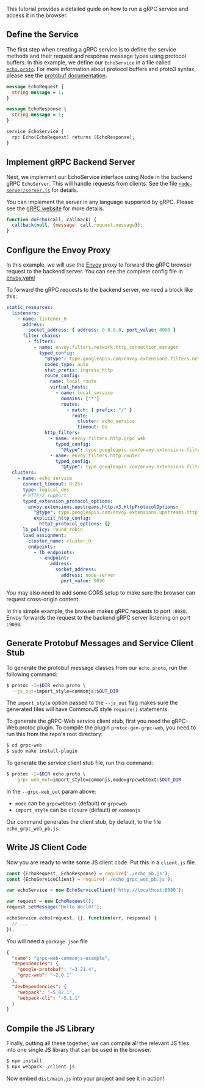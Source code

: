 This tutorial provides a detailed guide on how to run a gRPC service and access
it in the browser.


## Define the Service

The first step when creating a gRPC service is to define the service methods
and their request and response message types using protocol buffers. In this
example, we define our `EchoService` in a file called
[`echo.proto`](echo.proto). For more information about protocol buffers and
proto3 syntax, please see the [protobuf documentation][].

```protobuf
message EchoRequest {
  string message = 1;
}

message EchoResponse {
  string message = 1;
}

service EchoService {
  rpc Echo(EchoRequest) returns (EchoResponse);
}
```

## Implement gRPC Backend Server

Next, we implement our EchoService interface using Node in the backend gRPC
`EchoServer`. This will handle requests from clients. See the file
[`node-server/server.js`](./node-server/server.js) for details.

You can implement the server in any language supported by gRPC. Please see
the [gRPC website][] for more details.

```js
function doEcho(call, callback) {
  callback(null, {message: call.request.message});
}
```


## Configure the Envoy Proxy

In this example, we will use the [Envoy](https://www.envoyproxy.io/)
proxy to forward the gRPC browser request to the backend server. You can see
the complete config file in [envoy.yaml](./envoy.yaml)

To forward the gRPC requests to the backend server, we need a block like
this:

```yaml
static_resources:
  listeners:
    - name: listener_0
      address:
        socket_address: { address: 0.0.0.0, port_value: 8080 }
      filter_chains:
        - filters:
          - name: envoy.filters.network.http_connection_manager
            typed_config:
              "@type": type.googleapis.com/envoy.extensions.filters.network.http_connection_manager.v3.HttpConnectionManager
              codec_type: auto
              stat_prefix: ingress_http
              route_config:
                name: local_route
                virtual_hosts:
                  - name: local_service
                    domains: ["*"]
                    routes:
                      - match: { prefix: "/" }
                        route:
                          cluster: echo_service
                          timeout: 0s
              http_filters:
                - name: envoy.filters.http.grpc_web
                  typed_config:
                    "@type": type.googleapis.com/envoy.extensions.filters.http.grpc_web.v3.GrpcWeb
                - name: envoy.filters.http.router
                  typed_config:
                    "@type": type.googleapis.com/envoy.extensions.filters.http.router.v3.Router
  clusters:
    - name: echo_service
      connect_timeout: 0.25s
      type: logical_dns
      # HTTP/2 support
      typed_extension_protocol_options:
        envoy.extensions.upstreams.http.v3.HttpProtocolOptions:
          "@type": type.googleapis.com/envoy.extensions.upstreams.http.v3.HttpProtocolOptions
          explicit_http_config:
            http2_protocol_options: {}
      lb_policy: round_robin
      load_assignment:
        cluster_name: cluster_0
        endpoints:
          - lb_endpoints:
            - endpoint:
                address:
                  socket_address:
                    address: node-server
                    port_value: 9090
```

You may also need to add some CORS setup to make sure the browser can request
cross-origin content.


In this simple example, the browser makes gRPC requests to port `:8080`. Envoy
forwards the request to the backend gRPC server listening on port `:9090`.



## Generate Protobuf Messages and Service Client Stub


To generate the protobuf message classes from our `echo.proto`, run the
following command:

```sh
$ protoc -I=$DIR echo.proto \
  --js_out=import_style=commonjs:$OUT_DIR
```

The `import_style` option passed to the `--js_out` flag makes sure the
generated files will have CommonJS style `require()` statements.


To generate the gRPC-Web service client stub, first you need the gRPC-Web
protoc plugin. To compile the plugin `protoc-gen-grpc-web`, you need to run
this from the repo's root directory:

```sh
$ cd grpc-web
$ sudo make install-plugin
```

To generate the service client stub file, run this command:

```sh
$ protoc -I=$DIR echo.proto \
  --grpc-web_out=import_style=commonjs,mode=grpcwebtext:$OUT_DIR
```

In the `--grpc-web_out` param above:
  - `mode` can be `grpcwebtext` (default) or `grpcweb`
  - `import_style` can be `closure` (default) or `commonjs`

Our command generates the client stub, by default, to the file
`echo_grpc_web_pb.js`.


## Write JS Client Code

Now you are ready to write some JS client code. Put this in a `client.js` file.

```js
const {EchoRequest, EchoResponse} = require('./echo_pb.js');
const {EchoServiceClient} = require('./echo_grpc_web_pb.js');

var echoService = new EchoServiceClient('http://localhost:8080');

var request = new EchoRequest();
request.setMessage('Hello World!');

echoService.echo(request, {}, function(err, response) {
  // ...
});
```

You will need a `package.json` file

```json
{
  "name": "grpc-web-commonjs-example",
  "dependencies": {
    "google-protobuf": "~3.21.4",
    "grpc-web": "~2.0.1"
  },
  "devDependencies": {
    "webpack": "~5.82.1",
    "webpack-cli": "~5.1.1"
  }
}
```

## Compile the JS Library


Finally, putting all these together, we can compile all the relevant JS files
into one single JS library that can be used in the browser.

```sh
$ npm install
$ npx webpack ./client.js
```

Now embed `dist/main.js` into your project and see it in action!


[protobuf documentation]:https://developers.google.com/protocol-buffers/
[gRPC website]:https://grpc.io
